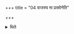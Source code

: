 +++
title = "04 वाजस्य मा प्रसवेनेति"

+++

<details><summary>थिते</summary>

4. With vājasya mā prasavena...[^1] he lifts up the Juhū (-ladle) along with the Prastara by means of his right hand with its palm upwards; with athā sapatnān...[^2] he puts down the Upabhr̥t.  

[^1-2]: TS I.1.13.a.
</details>
